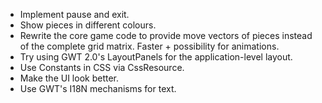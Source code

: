 * Implement pause and exit.
* Show pieces in different colours.
* Rewrite the core game code to provide move vectors of pieces instead of the
  complete grid matrix. Faster + possibility for animations.
* Try using GWT 2.0's LayoutPanels for the application-level layout.
* Use Constants in CSS via CssResource.
* Make the UI look better.
* Use GWT's I18N mechanisms for text.
